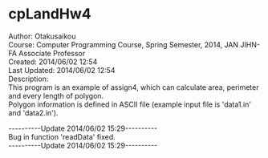 cpLandHw4
=========
Author: Otakusaikou<br>
Course: Computer Programming Course, Spring Semester, 2014, JAN JIHN-FA Associate Professor <br>
Created: 2014/06/02 12:54<br>
Last Updated: 2014/06/02 12:54<br>
Description: <br>
 This program is an example of assign4, which can calculate area, perimeter and every length of polygon.<br>
 Polygon information is defined in ASCII file (example input file is 'data1.in' and 'data2.in').
 
----------Update 2014/06/02 15:29---------- <br>
Bug in function 'readData' fixed. <br>
----------Update 2014/06/02 15:29---------- <br>
 
